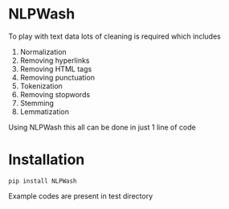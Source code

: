 # NLPWash

To play with text data lots of cleaning is required which includes
1. Normalization
2. Removing hyperlinks
3. Removing HTML tags
4. Removing punctuation
5. Tokenization
6. Removing stopwords
7. Stemming 
8. Lemmatization

Using NLPWash this all can be done in just 1 line of code

# Installation

```
pip install NLPWash
```

Example codes are present in test directory